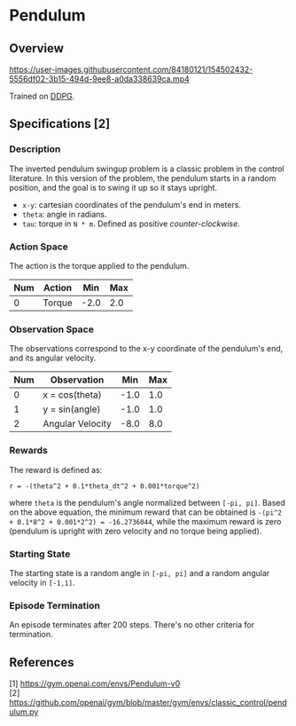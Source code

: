 # Pendulum

## Overview

https://user-images.githubusercontent.com/84180121/154502432-5556df02-3b15-494d-9ee8-a0da338639ca.mp4

Trained on [DDPG](https://github.com/lexiconium/RL-Gym-PyTorch/tree/main/Pendulum/DDPG).

## Specifications [2]

### Description

The inverted pendulum swingup problem is a classic problem in the control literature. In this version of the problem,
the pendulum starts in a random position, and the goal is to swing it up so it stays upright.

- `x-y`: cartesian coordinates of the pendulum's end in meters.
- `theta`: angle in radians.
- `tau`: torque in `N * m`. Defined as positive _counter-clockwise_.

### Action Space

The action is the torque applied to the pendulum.

| Num | Action | Min  | Max |
|-----|--------|------|-----|
| 0   | Torque | -2.0 | 2.0 |

### Observation Space

The observations correspond to the x-y coordinate of the pendulum's end, and its angular velocity.

| Num | Observation      | Min  | Max |
|-----|------------------|------|-----|
| 0   | x = cos(theta)   | -1.0 | 1.0 |
| 1   | y = sin(angle)   | -1.0 | 1.0 |
| 2   | Angular Velocity | -8.0 | 8.0 |

### Rewards

The reward is defined as:

```
r = -(theta^2 + 0.1*theta_dt^2 + 0.001*torque^2)
```

where `theta` is the pendulum's angle normalized between `[-pi, pi]`. Based on the above equation, the minimum reward
that can be obtained is `-(pi^2 + 0.1*8^2 + 0.001*2^2) = -16.2736044`, while the maximum reward is zero (pendulum is
upright with zero velocity and no torque being applied).

### Starting State

The starting state is a random angle in `[-pi, pi]` and a random angular velocity in `[-1,1]`.

### Episode Termination

An episode terminates after 200 steps. There's no other criteria for termination.

## References

[1] https://gym.openai.com/envs/Pendulum-v0 \
[2] https://github.com/openai/gym/blob/master/gym/envs/classic_control/pendulum.py
